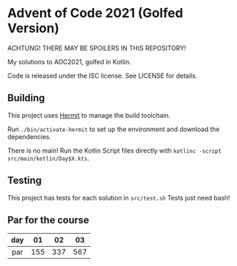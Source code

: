 # Advent of Code 2021 (Golfed Version)

ACHTUNG! THERE MAY BE SPOILERS IN THIS REPOSITORY! 

My solutions to AOC2021, golfed in Kotlin.

Code is released under the ISC license. See LICENSE for details.

## Building

This project uses [Hermit](https://cashapp.github.io/hermit) to manage the build toolchain.

Run `./bin/activate-hermit` to set up the environment and download the dependencies.

There is no main! Run the Kotlin Script files directly with `kotlinc -script src/main/kotlin/Day$X.kts`.

## Testing

This project has tests for each solution in `src/test.sh`
Tests just need bash!


## Par for the course

| day | 01  | 02  | 03  |
| :-: | :-: | :-: | :-: |
| par | 155 | 337 | 567 |

